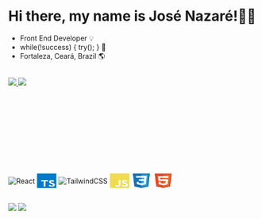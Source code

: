 # Hi there, my name is José Nazaré!👋👋

   <ul>
        <li>Front End Developer 💡 </li>
        <li>while(!success) { try(); } 🧠</li>
        <li>Fortaleza, Ceará, Brazil 🌎</li>
   </ul>
 
##

<div align="left" style="height:11rem">
  <a href="https://github.com/nazarejose"> 
     <img style="height:11rem" src="https://github-readme-stats.vercel.app/api/top-langs/?username=nazarejose&hide_progress=true&theme=tokyonight&hide_progress=true&layout=compact" />
  </a>
  <a href="https://github.com/nazarejose">
    <img style="height:11rem" src="https://github-readme-stats.vercel.app/api?username=nazarejose&show_icons=true&theme=tokyonight" align="top" height="auto" width="auto" /> 
  </a>
</div>


<div style="display: inline_block"><br>
  <img align="center" alt="React" height="30" width="40" src="https://cdn.jsdelivr.net/gh/devicons/devicon@latest/icons/react/react-original.svg" />
  <img align="center" alt="Rafa-Ts" height="30" width="40" src="https://raw.githubusercontent.com/devicons/devicon/master/icons/typescript/typescript-plain.svg">
  <img align="center" alt="TailwindCSS" height="30" width="40" src="https://cdn.jsdelivr.net/gh/devicons/devicon@latest/icons/tailwindcss/tailwindcss-original.svg" />
  <img align="center" alt="Js" height="30" width="40" src="https://raw.githubusercontent.com/devicons/devicon/master/icons/javascript/javascript-plain.svg">
  <img align="center" alt="CSS" height="30" width="40" src="https://raw.githubusercontent.com/devicons/devicon/master/icons/css3/css3-original.svg">
  <img align="center" alt="HTML" height="30" width="40" src="https://raw.githubusercontent.com/devicons/devicon/master/icons/html5/html5-original.svg">         
</div>
  
  ##
  
  <div> 
  <a href = "mailto:nazarejosecontact@gmail.com"><img src="https://img.shields.io/badge/-Gmail-%23333?style=for-the-badge&logo=gmail&logoColor=white" target="_blank"></a>
  <a href="https://www.linkedin.com/in/josenazare/" target="_blank"><img src="https://img.shields.io/badge/-LinkedIn-%230077B5?style=for-the-badge&logo=linkedin&logoColor=white" target="_blank"></a> 
    
</div>
